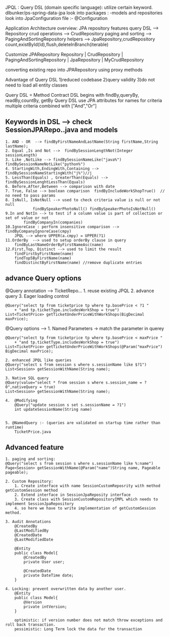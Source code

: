JPQL : Query DSL (domain specific language): utilize certain keyword.
dlbunker/ps-spring-data-jpa
look into packages : -models and repositories
look into JpaConfiguration file :- @Configuration

Application Architecture overview:
JPA repository features
	query DSL			-->  Repository
	crud operations		-->  CrudRepository
	paging and sorting	-->	 PagingAndSortingRepository
	helpers 			-->  JpaRepository,crudRepository
		count,existById(Id),flush,deleteInBranch(iterable)
		
Customize JPARepository
	Repository
		|
	CrudRepository
		|
	PagingAndSortingRepository
		|
	JpaRepository
		|
	MyCrudRepository
	
converting existing repo into JPARepository using proxy methods

Advantage of Query DSL
1)reduced codebase
2)query validity 
3)do not need to load all entity classes

Query DSL = Method Contract
DSL begins with findBy,queryBy, readBy,countBy, getBy
Query DSL use JPA attributes for names for criteria
multiple criteria combined with ["And","Or"]

## Keywords in DSL  --> check SessionJPARepo..java and models 
	1. AND - OR  --> findByFirstNameAndLastName(String firstName,String lastName);
	2. Equal ,Is and Not -->  findBySessionLengthNot(Integer sessionLength)
	3. Like ,NotLike --> findBySessionNameLike("java%") findBySessionNameNotLike("python%")
	4. StartingWith,EndingWith,Containing --> findBySessionNameStartingWith("j%")//j
	5. LessThan(Equals) , GreaterThan(Equals) --> findBySessionLenghtLessThan(Equals) 
	6. Before,After,Between --> comparison with date
	7. True, False --> boolean comparison  findByIncludeWorkShopTrue()  // no need to pass params
	8. IsNull, IsNotNull --> used to check criteria value is null or not null
				findBySpeakerPhotoNull() findBySpeakerPhotoIsNotNull()
	9.In and NotIn --> to test if a column value is part of collection or set of value or not
			findByCompanyIn(companies)
	10.IgnoreCase : perform insensitive comparison --> findByCompanyIgnoreCase(cmpy)
		JPQL --> where UPPER(a.cmpy) = UPPER(?1)
	11.OrderBy  --> used to setup orderBy clause in query
		findByLastNameOrderByFirstNameAsc(name)
	12.First,Top, Distinct --> used to limit the result
		findFirstbyFirstName(name)
		findTop5ByFirstName(name)
		findDistinctByFirstName(name) //remove duplicate entries
		
## advance Query options
@Query annotation -->   TicketRepo... 
	1. reuse existing JPQL
	2. advance query
	3. Eager loading control

	@Query("select tp from ticketprice tp where tp.basePrice < ?1 "
		+ "and tp.ticketType.includesWorkShop = true")
	List<TicketPrice> getTicketUnderPriceWithWorkShops(BigDecimal maxPrice);
	
@Query options --> 
	1. Named Parameters -> match the parameter in querey
	
	@Query("select tp from ticketprice tp where tp.basePrice < maxPrice "
		+ "and tp.ticketType.includesWorkShop = true")
	List<TicketPrice> getTicketUnderPriceWithWorkShops(@Param("maxPrice") BigDecimal maxPrice);
	
	2. enhanced JPQL like queries
	@Query("select s from session s where s.sessionName like $?1")
	List<Session> getSessionWithName(String name);
	
	3. Native SQL query
	@Query(value="select * from session s where s.session_name = ?0",nativeQuery = true)
	List<Session> getSessionWithName(String name);
	
	4.  @Modifying
		@Query("update session s set s.sessionName = ?1")
		int updateSessionName(String name)
		
		
	5. @NamedQuery :- (queries are validated on startup time rather than runtime)
		TicketPrice.java 
		
## Advanced feature 
	
	1. paging and sorting: 
	@Query("select s from session s where s.sessionName like %:name")
	Page<Session> getSessionWithName(@Param("name")String name, Pageable pageable);
	
	2. Custom Repository: 
		1. Create interface with name SessionCustomReposrity with method getCustomSession method
		2. Extend interface in SessionJpaReposity interface
		3. Create class with SessionCustomRepositoryIMPL which needs to implement SessionJpaRepository 
		4. so here we have to write implementation of getCustomSession method.
		
	3. Audit Annotations
		@CreatedBy
		@LastModifiedBy
		@CreatedDate
		@LastModifiedDate
		
		@Entity
		public class Model{
			@CreatedBy
			private User user;
			
			@CreatedDate
			private DateTime date;
		}
		
	4. Locking: prevent overwritten data by another user.
		@Entity
		public class Model{
			@Version
			private intVersion;
		}
	
		optimistic: if version number does not match throw exceptions and roll back transaction.
		pessimistic: Long Term lock the data for the transaction 
		



	